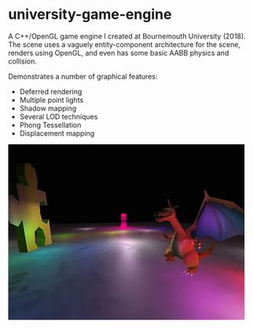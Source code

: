 # university-game-engine

A C++/OpenGL game engine I created at Bournemouth University (2018). The scene uses a vaguely entity-component architecture for the scene, renders using OpenGL, and even has some basic AABB physics and collision.

Demonstrates a number of graphical features:

- Deferred rendering
- Multiple point lights
- Shadow mapping
- Several LOD techniques
- Phong Tessellation
- Displacement mapping

![preview](https://github.com/Nin1/university-game-engine/blob/main/preview.png?raw=true)
